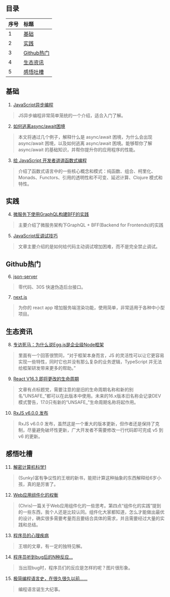 ## 目录

| 序号 | 标题 |
| :-- | :-- |
| 1 | [基础](#1) |
| 2 | [实践](#2)|
| 3 | [Github热门](#3)|
| 4 | [生态资讯](#4)|
| 5 | [感悟吐槽](#5)|

## <h2 id="1">基础</h2>

1. [JavaScript异步编程](https://mp.weixin.qq.com/s/5swBKkITeG8yf9hZJbGfWg)
> JS异步编程非常简单笼统的一个介绍，适合入门了解。

2. [如何逃离async/await困境](https://mp.weixin.qq.com/s/jZa0YEhUov0xqMAmDDrzfg)
> 本文将通过几个例子，解释什么是 async/await 困境，为什么会出现 async/await 困境，以及如何逃离 async/await 困境。能够帮你了解 async/await 的基础知识，并帮你提升你的应用程序的性能。

3. [给 JavaScript 开发者讲讲函数式编程](https://zhuanlan.zhihu.com/p/20824527)
> 介绍了函数式语言中的一些核心概念和模式：纯函数、组合、柯里化、Monads、Functors、引用的透明性和不可变、延迟计算、Clojure 模式和特性。

## <h2 id="2">实践</h2>

4. [微服务下使用GraphQL构建BFF的实践](https://mp.weixin.qq.com/s/g5zHRLFSBvHWaKLLhedtvQ)
> 主要介绍了微服务架构下GraphQL + BFF(Backend for Frontends)的实践

5. [JavaScript反调试技巧](https://mp.weixin.qq.com/s/HPAZebbFqNSzElTP8Fk-Rw)
> 文章主要介绍的是如何给代码主动调试增加困难，而不是完全禁止调试。

## <h2 id="3">Github热门</h2>

6. [json-server](https://github.com/typicode/json-server)
> 零代码、30S 快速伪造后台接口。

7. [next.js](https://github.com/zeit/next.js)
> 为你的 react app 增加服务端渲染功能，使用简单，非常适用于各种中小型项目。

## <h2 id="4">生态资讯</h2>

8. [专访死马：为什么说Egg.js是企业级Node框架](https://mp.weixin.qq.com/s/5aAgEc6lr5B3OerPv_IgGg)
> 里面有一个回答很赞同，“对于框架本身而言，JS 的灵活性可以让它更容易实现一些特性，同时它也并没有那么复杂的业务逻辑，TypeScript 并无法给框架研发带来更多的帮助。”

9. [React V16.3 即将更改的生命周期](https://mp.weixin.qq.com/s/dYVdOGtcka3_ODfap1pvJQ)
> 文章有点标题党，需要注意的是旧的生命周期名称和新的别名“UNSAFE_”都可以在此版本中使用。未来的16.x版本旧名称会记录DEV模式警告，17.0只有新的“UNSAFE_”生命周期名称将起作用。

10. [RxJS v6.0.0 发布](https://mp.weixin.qq.com/s/imIIMvHeAsQztufwJtYBvA)
> RxJS v6.0.0 发布，虽然这是一个重大的版本更新，但作者还是保持了克制，尽量避免破坏性更新，广大开发者不需要修改一行代码即可完成 v5 到 v6 的更新。

## <h2 id="5">感悟吐槽</h2>

11. [解密计算机科学1](http://www.yinwang.org/blog-cn/2018/04/13/csbook-chapter1)
> (Sunky)富有争议性的王垠的新书，能把计算这种抽象的东西解释给6岁小孩，真的是厉害了。

12. [Web应用组件化的权衡 ](https://github.com/xufei/blog/issues/22)
> (Chris)一篇关于Web应用组件化的一些思考。第四点“组件化的实践”提到的一些东西，我个人还是比较认同。组件化大家都知道，怎么才能做出最优的设计，确实很多需要考量而且要结合具体的需求，并且需要经过大量的实践和总结。

13. [程序员的心理疾病](https://mp.weixin.qq.com/s/8lh8HE7lCvL9U_nrpFxZ0g)
> 王垠的文章，有一定的独特见解。

14. [程序员听到bug后的N种反应…](https://mp.weixin.qq.com/s/ugnPniDxaIin17r3Z2QdUg)
> 当出现bug时，程序员们的反应是怎样的呢？图片很形象。

15. [极简编程语言史，在很久很久以前……](https://mp.weixin.qq.com/s/xgVC-pI9fEVn2FT1LPPBbw)
> 编程语言诞生大纪事。
